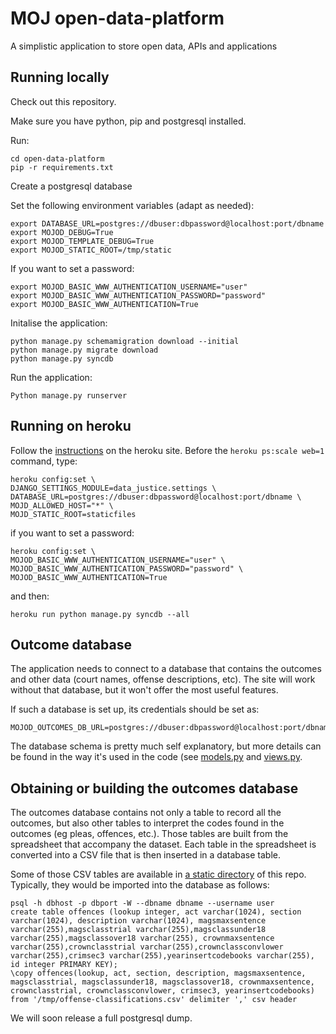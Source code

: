 MOJ open-data-platform
======================

A simplistic application to store open data, APIs and applications


Running locally
---------------

Check out this repository.

Make sure you have python, pip and postgresql installed.

Run:

    cd open-data-platform
    pip -r requirements.txt

Create a postgresql database

Set the following environment variables (adapt as needed):

    export DATABASE_URL=postgres://dbuser:dbpassword@localhost:port/dbname
    export MOJOD_DEBUG=True
    export MOJOD_TEMPLATE_DEBUG=True
    export MOJOD_STATIC_ROOT=/tmp/static

If you want to set a password:

    export MOJOD_BASIC_WWW_AUTHENTICATION_USERNAME="user"
    export MOJOD_BASIC_WWW_AUTHENTICATION_PASSWORD="password"
    export MOJOD_BASIC_WWW_AUTHENTICATION=True

Initalise the application:

    python manage.py schemamigration download --initial
    python manage.py migrate download
    python manage.py syncdb

Run the application:

    Python manage.py runserver


Running on heroku
-----------------

Follow the [instructions](https://devcenter.heroku.com/articles/getting-started-with-django) on the heroku site. Before the `heroku ps:scale web=1` command, type:

    heroku config:set \
    DJANGO_SETTINGS_MODULE=data_justice.settings \
    DATABASE_URL=postgres://dbuser:dbpassword@localhost:port/dbname \
    MOJD_ALLOWED_HOST="*" \
    MOJD_STATIC_ROOT=staticfiles

if you want to set a password:

    heroku config:set \
    MOJOD_BASIC_WWW_AUTHENTICATION_USERNAME="user" \
    MOJOD_BASIC_WWW_AUTHENTICATION_PASSWORD="password" \
    MOJOD_BASIC_WWW_AUTHENTICATION=True

and then:

    heroku run python manage.py syncdb --all

Outcome database
----------------

The application needs to connect to a database that contains the outcomes and other data (court names, offense descriptions, etc). The site will work without that database, but it won't offer the most useful features.

If such a database is set up, its credentials should be set as:

    MOJOD_OUTCOMES_DB_URL=postgres://dbuser:dbpassword@localhost:port/dbname


The database schema is pretty much self explanatory, but more details can be found in the way it's used in the code (see [models.py](tree/master/home/models.py) and [views.py](tree/master/home/views.py).

Obtaining or building the outcomes database
-------------------------------------------

The outcomes database contains not only a table to record all the outcomes, but also other tables to interpret the codes found in the outcomes (eg pleas, offences, etc.). Those tables are built from the spreadsheet that accompany the dataset. Each table in the spreadsheet is converted into a CSV file that is then inserted in a database table.

Some of those CSV tables are available in [a static directory](tree/master/home/static) of this repo. Typically, they would be imported into the database as follows:

    psql -h dbhost -p dbport -W --dbname dbname --username user
    create table offences (lookup integer, act varchar(1024), section varchar(1024), description varchar(1024), magsmaxsentence varchar(255),magsclasstrial varchar(255),magsclassunder18 varchar(255),magsclassover18 varchar(255), crownmaxsentence varchar(255),crownclasstrial varchar(255),crownclassconvlower varchar(255),crimsec3 varchar(255),yearinsertcodebooks varchar(255), id integer PRIMARY KEY);
    \copy offences(lookup, act, section, description, magsmaxsentence, magsclasstrial, magsclassunder18, magsclassover18, crownmaxsentence, crownclasstrial, crownclassconvlower, crimsec3, yearinsertcodebooks) from '/tmp/offense-classifications.csv' delimiter ',' csv header

We will soon release a full postgresql dump.


